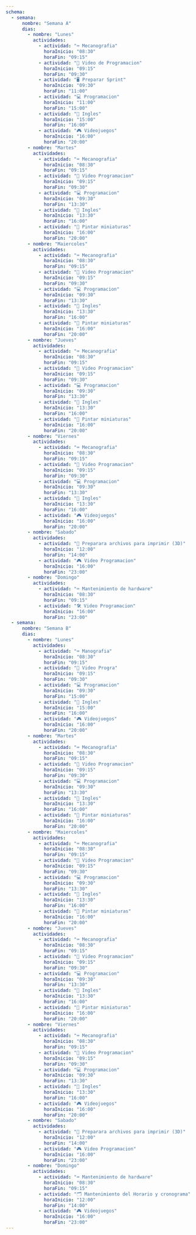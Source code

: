 ```yaml
---
schema:
  - semana:
      nombre: "Semana A"
      dias:
        - nombre: "Lunes"
          actividades:
            - actividad: "⌨️ Mecanografia"
              horaInicio: "08:30"
              horaFin: "09:15"
            - actividad: "🎥 Video de Programacion"
              horaInicio: "09:15"
              horaFin: "09:30"
            - actividad: "🖥️ Preparar Sprint"
              horaInicio: "09:30"
              horaFin: "11:00"
            - actividad: "💻 Programacion"
              horaInicio: "11:00"
              horaFin: "15:00"
            - actividad: "📘 Ingles"
              horaInicio: "15:00"
              horaFin: "16:00"
            - actividad: "🎮 Videojuegos"
              horaInicio: "16:00"
              horaFin: "20:00"
        - nombre: "Martes"
          actividades:
            - actividad: "⌨️ Mecanografia"
              horaInicio: "08:30"
              horaFin: "09:15"
            - actividad: "🎥 Video Programacion"
              horaInicio: "09:15"
              horaFin: "09:30"
            - actividad: "💻 Programacion"
              horaInicio: "09:30"
              horaFin: "13:30"
            - actividad: "📘 Ingles"
              horaInicio: "13:30"
              horaFin: "16:00"
            - actividad: "🎨 Pintar miniaturas"
              horaInicio: "16:00"
              horaFin: "20:00"
        - nombre: "Maiercoles"
          actividades:
            - actividad: "⌨️ Mecanografia"
              horaInicio: "08:30"
              horaFin: "09:15"
            - actividad: "🎥 Video Programacion"
              horaInicio: "09:15"
              horaFin: "09:30"
            - actividad: "💻 Programacion"
              horaInicio: "09:30"
              horaFin: "13:30"
            - actividad: "📘 Ingles"
              horaInicio: "13:30"
              horaFin: "16:00"
            - actividad: "🎨 Pintar miniaturas"
              horaInicio: "16:00"
              horaFin: "20:00"
        - nombre: "Jueves"
          actividades:
            - actividad: "⌨️ Mecanografia"
              horaInicio: "08:30"
              horaFin: "09:15"
            - actividad: "🎥 Video Programacion"
              horaInicio: "09:15"
              horaFin: "09:30"
            - actividad: "💻 Programacion"
              horaInicio: "09:30"
              horaFin: "13:30"
            - actividad: "📘 Ingles"
              horaInicio: "13:30"
              horaFin: "16:00"
            - actividad: "🎨 Pintar miniaturas"
              horaInicio: "16:00"
              horaFin: "20:00"
        - nombre: "Viernes"
          actividades:
            - actividad: "⌨️ Mecanografia"
              horaInicio: "08:30"
              horaFin: "09:15"
            - actividad: "🎥 Video Programacion"
              horaInicio: "09:15"
              horaFin: "09:30"
            - actividad: "💻 Programacion"
              horaInicio: "09:30"
              horaFin: "13:30"
            - actividad: "📘 Ingles"
              horaInicio: "13:30"
              horaFin: "16:00"
            - actividad: "🎮 Videojuegos"
              horaInicio: "16:00"
              horaFin: "20:00"
        - nombre: "Sabado"
          actividades:
            - actividad: "📂 Preparara archivos para imprimir (3D)"
              horaInicio: "12:00"
              horaFin: "14:00"
            - actividad: "🎮 Video Programacion"
              horaInicio: "16:00"
              horaFin: "23:00"
        - nombre: "Domingo"
          actividades:
            - actividad: "⌨️ Mantenimiento de hardware"
              horaInicio: "08:30"
              horaFin: "09:15"
            - actividad: "🛠️ Video Programacion"
              horaInicio: "16:00"
              horaFin: "23:00"
  - semana:
      nombre: "Semana B"
      dias:
        - nombre: "Lunes"
          actividades:
            - actividad: "⌨️ Manografia"
              horaInicio: "08:30"
              horaFin: "09:15"
            - actividad: "🎥 Video Progra"
              horaInicio: "09:15"
              horaFin: "09:30"
            - actividad: "💻 Programacion"
              horaInicio: "09:30"
              horaFin: "15:00"
            - actividad: "📘 Ingles"
              horaInicio: "15:00"
              horaFin: "16:00"
            - actividad: "🎮 Videojuegos"
              horaInicio: "16:00"
              horaFin: "20:00"
        - nombre: "Martes"
          actividades:
            - actividad: "⌨️ Mecanografia"
              horaInicio: "08:30"
              horaFin: "09:15"
            - actividad: "🎥 Video Programacion"
              horaInicio: "09:15"
              horaFin: "09:30"
            - actividad: "💻 Programacion"
              horaInicio: "09:30"
              horaFin: "13:30"
            - actividad: "📘 Ingles"
              horaInicio: "13:30"
              horaFin: "16:00"
            - actividad: "🎨 Pintar miniaturas"
              horaInicio: "16:00"
              horaFin: "20:00"
        - nombre: "Maiercoles"
          actividades:
            - actividad: "⌨️ Mecanografia"
              horaInicio: "08:30"
              horaFin: "09:15"
            - actividad: "🎥 Video Programacion"
              horaInicio: "09:15"
              horaFin: "09:30"
            - actividad: "💻 Programacion"
              horaInicio: "09:30"
              horaFin: "13:30"
            - actividad: "📘 Ingles"
              horaInicio: "13:30"
              horaFin: "16:00"
            - actividad: "🎨 Pintar miniaturas"
              horaInicio: "16:00"
              horaFin: "20:00"
        - nombre: "Jueves"
          actividades:
            - actividad: "⌨️ Mecanografia"
              horaInicio: "08:30"
              horaFin: "09:15"
            - actividad: "🎥 Video Programacion"
              horaInicio: "09:15"
              horaFin: "09:30"
            - actividad: "💻 Programacion"
              horaInicio: "09:30"
              horaFin: "13:30"
            - actividad: "📘 Ingles"
              horaInicio: "13:30"
              horaFin: "16:00"
            - actividad: "🎨 Pintar miniaturas"
              horaInicio: "16:00"
              horaFin: "20:00"
        - nombre: "Viernes"
          actividades:
            - actividad: "⌨️ Mecanografia"
              horaInicio: "08:30"
              horaFin: "09:15"
            - actividad: "🎥 Video Programacion"
              horaInicio: "09:15"
              horaFin: "09:30"
            - actividad: "💻 Programacion"
              horaInicio: "09:30"
              horaFin: "13:30"
            - actividad: "📘 Ingles"
              horaInicio: "13:30"
              horaFin: "16:00"
            - actividad: "🎮 Videojuegos"
              horaInicio: "16:00"
              horaFin: "20:00"
        - nombre: "Sabado"
          actividades:
            - actividad: "📂 Preparara archivos para imprimir (3D)"
              horaInicio: "12:00"
              horaFin: "14:00"
            - actividad: "🎮 Video Programacion"
              horaInicio: "16:00"
              horaFin: "23:00"
        - nombre: "Domingo"
          actividades:
            - actividad: "⌨️ Mantenimiento de hardware"
              horaInicio: "08:30"
              horaFin: "09:15"
            - actividad: "🗂️ Mantenimiento del Horario y cronograma"
              horaInicio: "12:00"
              horaFin: "14:00"
            - actividad: "🎮 Videojuegos"
              horaInicio: "16:00"
              horaFin: "23:00"
---
```


